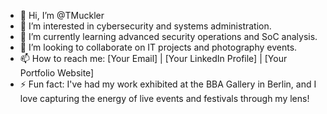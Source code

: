 - 👋 Hi, I’m @TMuckler
- 👀 I’m interested in cybersecurity and systems administration.
- 🌱 I’m currently learning advanced security operations and SoC analysis.
- 💞️ I’m looking to collaborate on IT projects and photography events.
- 📫 How to reach me: [Your Email] | [Your LinkedIn Profile] | [Your Portfolio Website]
- ⚡ Fun fact: I've had my work exhibited at the BBA Gallery in Berlin, and I love capturing the energy of live events and festivals through my lens!
